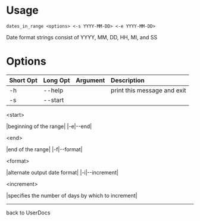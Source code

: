 # Usage #

`dates_in_range <options> <-s YYYY-MM-DD> <-e YYYY-MM-DD>`

Date format strings consist of YYYY, MM, DD, HH, MI, and SS

# Options #
|**Short Opt**|**Long Opt**|**Argument**|**Description**|
|:------------|:-----------|:-----------|:--------------|
|-h|--help|  |print this message and exit|
|-s|--start|

&lt;start&gt;

 |beginning of the range|
|-e|--end|

&lt;end&gt;

 |end of the range|
|-f|--format|

&lt;format&gt;

 |alternate output date format|
|-i|--increment|

&lt;increment&gt;

 |specifies the number of days by which to increment|


---

back to UserDocs